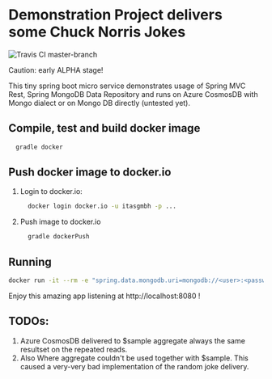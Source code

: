 # Demonstration Project delivers some Chuck Norris Jokes

![Travis CI master-branch](https://travis-ci.org/itasgmbh/jokes.svg?branch=master)

Caution: early ALPHA stage!

This tiny spring boot micro service demonstrates usage of Spring MVC Rest, Spring MongoDB Data Repository and runs on Azure CosmosDB with Mongo dialect or on Mongo DB directly (untested yet).  

  
## Compile, test and build docker image
  ```bash 
    gradle docker
  ```

## Push docker image to docker.io
1. Login to docker.io:
   ```bash
     docker login docker.io -u itasgmbh -p ...
   ```  
1. Push image to docker.io
   ```bash
     gradle dockerPush
   ```
 
## Running
  ```bash
 docker run -it --rm -e "spring.data.mongodb.uri=mongodb://<user>:<password>@<host>:<port>/<databaseName>?ssl=true" -p 8080:8080 itasgmbh/jokes
  ```
Enjoy this amazing app listening at http://localhost:8080 !

## TODOs: 
1. Azure CosmosDB delivered to $sample aggregate always the same resultset on the repeated reads.
1. Also Where aggregate couldn't be used together with $sample. This caused a very-very bad implementation of the random joke delivery.
